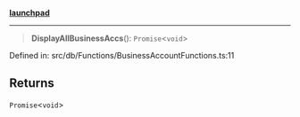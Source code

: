 [**launchpad**](index.md)

***

> **DisplayAllBusinessAccs**(): `Promise`\<`void`\>

Defined in: src/db/Functions/BusinessAccountFunctions.ts:11

## Returns

`Promise`\<`void`\>
